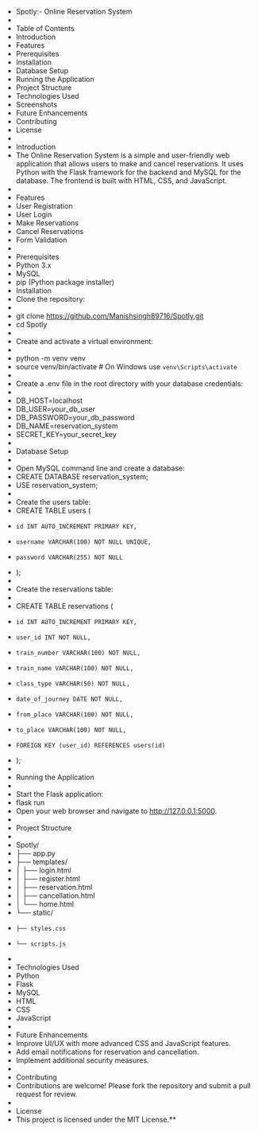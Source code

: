 * Spotly:- Online Reservation System
* 
* Table of Contents
* Introduction
* Features
* Prerequisites
* Installation
* Database Setup
* Running the Application
* Project Structure
* Technologies Used
* Screenshots
* Future Enhancements
* Contributing
* License
* 
* Introduction
* The Online Reservation System is a simple and user-friendly web application that allows users to make and cancel reservations. It uses Python with the Flask framework for the backend and MySQL for the database. The frontend is built with HTML, CSS, and JavaScript.
* 
* Features
* User Registration
* User Login
* Make Reservations
* Cancel Reservations
* Form Validation
* 
* Prerequisites
* Python 3.x
* MySQL
* pip (Python package installer)
* Installation
* Clone the repository:
* 
* git clone https://github.com/Manishsingh89716/Spotly.git
* cd Spotly
* 
* Create and activate a virtual environment:
* 
* python -m venv venv
* source venv/bin/activate  # On Windows use `venv\Scripts\activate`
* 
* Create a .env file in the root directory with your database credentials:
* 
* DB_HOST=localhost
* DB_USER=your_db_user
* DB_PASSWORD=your_db_password
* DB_NAME=reservation_system
* SECRET_KEY=your_secret_key
* 
* Database Setup
* 
* Open MySQL command line and create a database:
* CREATE DATABASE reservation_system;
* USE reservation_system;
* 
* Create the users table:
* CREATE TABLE users (
*     id INT AUTO_INCREMENT PRIMARY KEY,
*     username VARCHAR(100) NOT NULL UNIQUE,
*     password VARCHAR(255) NOT NULL
* );
* 
* Create the reservations table:
* 
* CREATE TABLE reservations (
*     id INT AUTO_INCREMENT PRIMARY KEY,
*     user_id INT NOT NULL,
*     train_number VARCHAR(100) NOT NULL,
*     train_name VARCHAR(100) NOT NULL,
*     class_type VARCHAR(50) NOT NULL,
*     date_of_journey DATE NOT NULL,
*     from_place VARCHAR(100) NOT NULL,
*     to_place VARCHAR(100) NOT NULL,
*     FOREIGN KEY (user_id) REFERENCES users(id)
* );
* 
* Running the Application
* 
* Start the Flask application:
* flask run
* Open your web browser and navigate to http://127.0.0.1:5000.
* 
* Project Structure
* 
* Spotly/
* ├── app.py
* ├── templates/
* │   ├── login.html
* │   ├── register.html
* │   ├── reservation.html
* │   ├── cancellation.html
* │   └── home.html
* └── static/
*     ├── styles.css
*     └── scripts.js
* 
* Technologies Used
* Python
* Flask
* MySQL
* HTML
* CSS
* JavaScript
* 
* Future Enhancements
* Improve UI/UX with more advanced CSS and JavaScript features.
* Add email notifications for reservation and cancellation.
* Implement additional security measures.
* 
* Contributing
* Contributions are welcome! Please fork the repository and submit a pull request for review.
* 
* License
* This project is licensed under the MIT License.**
